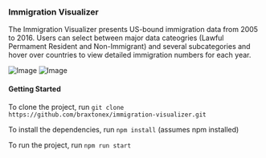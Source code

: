 
### Immigration Visualizer

The Immigration Visualizer presents US-bound immigration data from 2005 to 2016. Users can select between major data cateogries (Lawful Permament Resident and Non-Immigrant) and several subcategories and hover over countries to view detailed immigration numbers for each year.


![Image](https://www.dropbox.com/s/t8n45n3vkx5h4ug/imm-vis-prev-1.png?raw=1) ![Image](https://www.dropbox.com/s/6q3cwk8jgjgqcrv/imm-vis-prev-2.png?raw=1)


#### Getting Started

To clone the project, run `git clone https://github.com/braxtonex/immigration-visualizer.git`

To install the dependencies, run `npm install` (assumes npm installed)

To run the project, run `npm run start`

